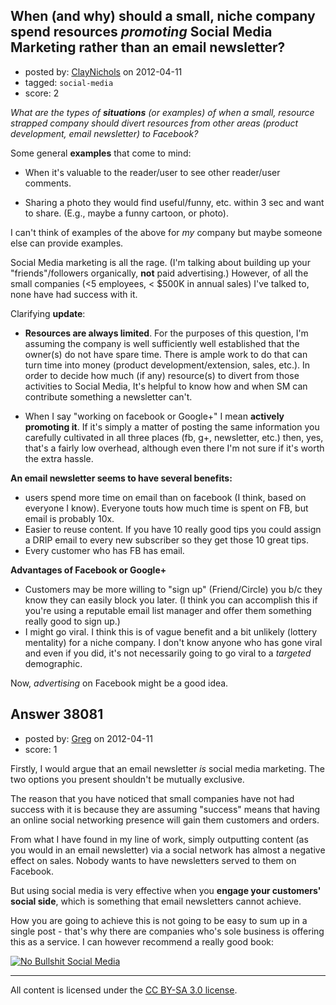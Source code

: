 ## When (and why) should a small, niche company spend resources *promoting* Social Media Marketing rather than an email newsletter?

- posted by: [ClayNichols](https://stackexchange.com/users/-1/3534-claynichols) on 2012-04-11
- tagged: `social-media`
- score: 2

*What are the types of **situations** (or examples) of when a small, resource strapped company should divert resources from other areas (product development, email newsletter) to Facebook?*

Some general **examples** that come to mind:

 * When it's valuable to the reader/user to see other reader/user comments.  

 * Sharing a photo they would find useful/funny, etc. within 3 sec and want to share. (E.g., maybe a funny cartoon, or photo). 

I can't think of examples of the above for *my* company but maybe someone else can provide examples.



Social Media marketing is all the rage. (I'm talking about building up your "friends"/followers organically, **not** paid advertising.) However, of all the small companies (<5 employees, < $500K in annual sales) I've talked to, none have had success with it.

Clarifying **update**:  

 * **Resources are always limited**. For the purposes of this question, I'm assuming the company is well sufficiently well established that the owner(s) do not have spare time. There is ample work to do that can turn time into money (product development/extension, sales, etc.).  In order to decide how much (if any) resource(s) to divert from those activities to Social Media, It's helpful to know how and when SM can contribute something a newsletter can't.

 * When I say "working on facebook or Google+" I mean **actively promoting it**. If it's simply a matter of posting the same information you carefully cultivated in all three places (fb, g+, newsletter, etc.) then, yes, that's a fairly low overhead, although even there I'm not sure if it's worth the extra hassle.

**An email newsletter seems to have several benefits:**

 - users spend more time on email than on facebook (I think, based on everyone I know). Everyone touts how much time is spent on FB, but email is probably 10x. 
 - Easier to reuse content.  If you have 10 really good tips you could assign a DRIP email to every new subscriber so they get those 10 great tips.
 - Every customer who has FB has email.

**Advantages of Facebook or Google+**

 -  Customers may be more willing to "sign up" (Friend/Circle) you b/c they know they can easily block you later. (I think you can accomplish this if you're using a reputable email list manager and offer them something really good to sign up.)
 -  I might go viral.  I think this is of vague benefit and a bit unlikely (lottery mentality)  for a niche company.  I don't know anyone who has gone viral and even if you did, it's not necessarily going to go viral to a *targeted* demographic.

Now, *advertising* on Facebook might be a good idea.



## Answer 38081

- posted by: [Greg](https://stackexchange.com/users/-1/5682-greg) on 2012-04-11
- score: 1

<p>Firstly, I would argue that an email newsletter <em>is</em> social media marketing. The two options you present shouldn't be mutually exclusive.</p>

<p>The reason that you have noticed that small companies have not had success with it is because they are assuming "success" means that having an online social networking presence will gain them customers and orders.</p>

<p>From what I have found in my line of work, simply outputting content (as you would in an email newsletter) via a social network has almost a negative effect on sales. Nobody wants to have newsletters served to them on Facebook.</p>

<p>But using social media is very effective when you <strong>engage your customers' social side</strong>, which is something that email newsletters cannot achieve.</p>

<p>How you are going to achieve this is not going to be easy to sum up in a single post - that's why there are companies who's sole business is offering this as a service. I can however recommend a really good book:</p>

<p><a href="http://nobullshitsocialmedia.com/" rel="nofollow"><img src="http://i.stack.imgur.com/PcWtJ.png" alt="No Bullshit Social Media"></a></p>




---

All content is licensed under the [CC BY-SA 3.0 license](https://creativecommons.org/licenses/by-sa/3.0/).

